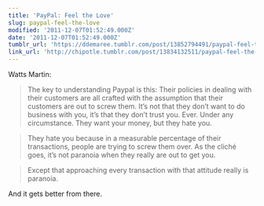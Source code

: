 ```yaml
---
title: 'PayPal: Feel the Love'
slug: paypal-feel-the-love
modified: '2011-12-07T01:52:49.000Z'
date: '2011-12-07T01:52:49.000Z'
tumblr_url: 'https://ddemaree.tumblr.com/post/13852794491/paypal-feel-the-love'
link_url: 'http://chipotle.tumblr.com/post/13834132511/paypal-feel-the-love'
---
```

Watts Martin:

> The key to understanding Paypal is this: Their policies in dealing with their customers are all crafted with the assumption that their customers are out to screw them. It’s not that they don’t want to do business with you, it’s that they don’t trust you. Ever. Under any circumstance. They want your money, but they hate you.

> They hate you because in a measurable percentage of their transactions, people are trying to screw them over. As the cliché goes, it’s not paranoia when they really are out to get you.

> Except that approaching every transaction with that attitude really is paranoia.

And it gets better from there.
